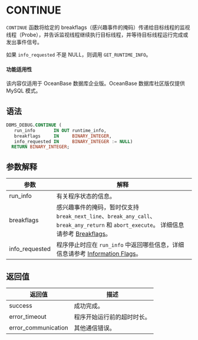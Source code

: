 CONTINUE 
=============================

`CONTINUE` 函数将给定的 breakflags（感兴趣事件的掩码）传递给目标线程的监视线程（Probe），并告诉监视线程继续执行目标线程，并等待目标线程运行完成或发出事件信号。

如果 `info_requested` 不是 NULL，则调用 `GET_RUNTIME_INFO`。

  <main id="notice" >
    <h4>功能适用性</h4>
    <p>该内容仅适用于 OceanBase 数据库企业版。OceanBase 数据库社区版仅提供 MySQL 模式。</p>
  </main>

语法 
-----------

```sql
DBMS_DEBUG.CONTINUE (
   run_info       IN OUT runtime_info,
   breakflags     IN     BINARY_INTEGER,
   info_requested IN     BINARY_INTEGER := NULL)
  RETURN BINARY_INTEGER;
```



参数解释 
-------------



|     **参数**     |                             **解释**                                   |
|----------------|-----------------------------------------------------------------------------------------|
| run_info       | 有关程序状态的信息。                                                                                                                                                             |
| breakflags     | 感兴趣事件的掩码，暂时仅支持 `break_next_line`、`break_any_call`、`break_any_return` 和 `abort_execute`。 详细信息请参考 [Breakflags](../../5.dbms-debug-oracle/1.dbms-debug-overview-oracle.md)。 |
| info_requested | 程序停止时应在 `run_info` 中返回哪些信息，详细信息请参考 [Information Flags](../../5.dbms-debug-oracle/1.dbms-debug-overview-oracle.md)。                                                                 |



返回值 
------------



|       **返回值**       |    **描述**     |
|---------------------|---------------|
| success             | 成功完成。         |
| error_timeout       | 程序开始运行前的超时时长。 |
| error_communication | 其他通信错误。       |



